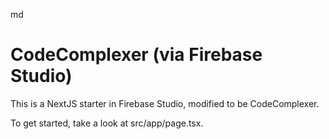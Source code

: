 md
# CodeComplexer (via Firebase Studio)

This is a NextJS starter in Firebase Studio, modified to be CodeComplexer.

To get started, take a look at src/app/page.tsx.
